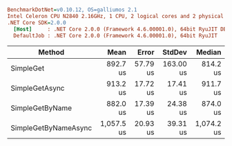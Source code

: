 ``` ini

BenchmarkDotNet=v0.10.12, OS=galliumos 2.1
Intel Celeron CPU N2840 2.16GHz, 1 CPU, 2 logical cores and 2 physical cores
.NET Core SDK=2.0.0
  [Host]     : .NET Core 2.0.0 (Framework 4.6.00001.0), 64bit RyuJIT DEBUG
  DefaultJob : .NET Core 2.0.0 (Framework 4.6.00001.0), 64bit RyuJIT


```
|               Method |       Mean |    Error |    StdDev |     Median |
|--------------------- |-----------:|---------:|----------:|-----------:|
|            SimpleGet |   892.7 us | 57.79 us | 163.00 us |   814.2 us |
|       SimpleGetAsync |   913.2 us | 17.72 us |  17.41 us |   911.7 us |
|      SimpleGetByName |   882.0 us | 17.39 us |  24.38 us |   874.0 us |
| SimpleGetByNameAsync | 1,057.5 us | 20.93 us |  39.31 us | 1,074.2 us |
